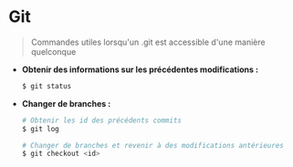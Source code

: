 # Git

> Commandes utiles lorsqu'un .git est accessible d'une manière quelconque

* **Obtenir des informations sur les précédentes modifications :**

  ```bash
  $ git status
  ```

* **Changer de branches :**

  ```bash
  # Obtenir les id des précédents commits 
  $ git log
  
  # Changer de branches et revenir à des modifications antérieures
  $ git checkout <id>
  ```